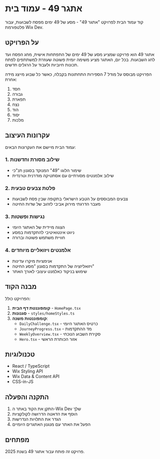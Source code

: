 # אתגר 49 - עמוד בית

קוד עמוד הבית לפרויקט "אתגר 49" - מסע של 49 ימים מפסח לשבועות, עבור פלטפורמת Wix Dev.

## על הפרויקט

אתגר 49 הוא פרויקט שמציע מסע של 49 ימים של התפתחות אישית, מחג הפסח ועד לחג השבועות. 
בכל יום, האתגר מציע משימה יומית פשוטה שעוזרת למשתתפים לפתח תכונות חיוביות ולעבוד על הרגלים חדשים.

הפרויקט מבוסס על מודל 7 הספירות התחתונות בקבלה, כאשר כל שבוע מייצג מידה אחרת:
1. חסד
2. גבורה
3. תפארת
4. נצח
5. הוד
6. יסוד
7. מלכות

## עקרונות העיצוב

עמוד הבית מיישם את העקרונות הבאים:

### 1. שילוב מסורת וחדשנות
- שימור הלוגו "49" המנוקד בסגנון תנ"כי
- שילוב אלמנטים מסורתיים עם אסתטיקה מודרנית וטרנדית

### 2. פלטת צבעים טבעית
- צבעים המבוססים על הטבע הישראלי בתקופה שבין פסח לשבועות
- מעבר הדרגתי מירוק אביבי לזהוב של שדות החיטה

### 3. נגישות ופשטות
- הצגה מיידית של האתגר היומי
- ניווט אינטואיטיבי להתקדמות במסע
- חוויית משתמש פשוטה וברורה

### 4. אלמנטים ויזואליים מיוחדים
- אנימציות מיקרו עדינות
- ויזואליזציה של התקדמות בסגנון "מסע החיטה"
- שימוש בניקוד כאלמנט עיצובי לאורך האתר

## מבנה הקוד

הפרויקט כולל:

1. **קומפוננטת דף הבית** - `HomePage.tsx`
2. **סגנונות** - `styles/homeStyles.ts`
3. **קומפוננטות משנה**:
   - `DailyChallenge.tsx` - כרטיס האתגר היומי
   - `JourneyProgress.tsx` - מד ההתקדמות
   - `WeeklyOverview.tsx` - סקירת השבוע הנוכחי
   - `Hero.tsx` - אזור הכותרת הראשי

## טכנולוגיות

- React / TypeScript
- Wix Styling API
- Wix Data & Content API
- CSS-in-JS

## התקנה והפעלה

1. התקן את הקוד באתר ה-Wix Dev שלך
2. הוסף את הדאטה הדרושה לקולקציות
3. הגדר את התלויות הנדרשות
4. הפעל את האתר עם מנגנון האתגרים היומיים

## מפתחים

פרויקט זה פותח עבור אתגר 49 בשנת 2025.
